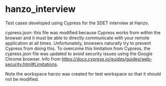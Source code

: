 # hanzo_interview
Test cases developed using Cypress for the SDET interview at Hanzo.

cypress.json: this file was modified because Cypress works from within the browser and it must be able 
to directly communicate with your remote application at all times. Unfortunately, 
browsers naturally try to prevent Cypress from doing this. To overcome this limitation from Cypress, the cypress.json file was  updated to avoid security issues using the Google Chrome browser.
Info from https://docs.cypress.io/guides/guides/web-security.html#Limitations.

Note the workspace hanzo was created for test workspace so that it should not be modified.
